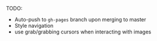 TODO:
- Auto-push to `gh-pages` branch upon merging to master
- Style navigation
- use grab/grabbing cursors when interacting with images
